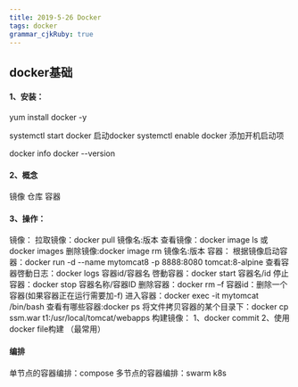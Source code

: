 ```yaml
---
title: 2019-5-26 Docker
tags: docker
grammar_cjkRuby: true
---
```

## docker基础

#### 1、安装：
   yum install docker -y

   systemctl start docker 启动docker
   systemctl enable docker 添加开机启动项

   docker info
   docker --version
#### 2、概念
   镜像
   仓库
   容器
#### 3、操作：
   镜像：
       拉取镜像：docker pull 镜像名:版本
       查看镜像：docker image ls 或 docker images
       删除镜像:docker image rm 镜像名:版本
   容器：
       根据镜像启动容器：docker run -d --name mytomcat8 -p 8888:8080 tomcat:8-alpine
       查看容器啓動日志：docker logs 容器id/容器名
       啓動容器：docker start 容器名/id
       停止容器：docker stop  容器名称/容器ID
       删除容器：docker rm –f 容器id：删除一个容器(如果容器正在运行需要加-f)
       进入容器：docker exec -it mytomcat /bin/bash
	   查看有哪些容器:docker ps
	   将文件拷贝容器的某个目录下：docker cp ssm.war t1:/usr/local/tomcat/webapps
    构建镜像：
        1、docker commit
        2、使用docker file构建 （最常用）
#### 编排
单节点的容器编排：compose
多节点的容器编排：swarm   k8s



